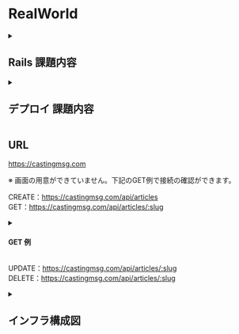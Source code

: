 # RealWorld

<details>

<summary><h2>Rails 課題内容</h2></summary>

ステップ1まで実装。

（原文ママ）

ブログプラットフォームを作る [RealWorld](https://github.com/gothinkster/realworld/tree/main) という OSS のプロジェクトがあります。

RealWorld は実世界と同じ機能を持つプラットフォームを作ることで、学習したいフレームワークの技術を習得することを目的としてたプロジェクトです。

ここでは、[RealWorld の バックエンドの API](https://realworld-docs.netlify.app/docs/specs/backend-specs/introduction) の仕様を満たす Rails API を作成します。

ステップ1とステップ2に分かれます。時間に余裕がない場合はステップ1に進んでください。時間に余裕がある場合はステップ2に進んでください。ステップ1を終えてからステップ2に進む設計にはなっていないため、最初にどちらに進むかを選択してください。

ステップ1は RealWorld の API の仕様を部分的に満たした API を作成します。具体的には、認証機能のない簡易バージョンの作成になります。

ステップ2は RealWorld の API の仕様を満たす API を作成します。認証機能付きのバージョンの作成になります。

基本的にはステップ2を進めていくことを想定していますが、時間に余裕がない場合はステップ1を進めてください。

[RealWorld のドキュメント](https://realworld-docs.netlify.app/docs/intro)  に目を通した上で、ステップに進んでください。

## ステップ1
RealWorld　の API のうち、次のエンドポイントを実装してください。

- [Create Article](https://realworld-docs.netlify.app/docs/specs/backend-specs/endpoints#create-article)
- [Get Article](https://realworld-docs.netlify.app/docs/specs/backend-specs/endpoints#get-article)
- [Update Article](https://realworld-docs.netlify.app/docs/specs/backend-specs/endpoints#update-article)
- [Delete Article](https://realworld-docs.netlify.app/docs/specs/backend-specs/endpoints#delete-article)

なお、Article に関わる要素のうち、認証機能及び著者、タグ、お気に入り(favorite) は実装しなくてよいものとします。

</details>


<details>

<summary><h2>デプロイ 課題内容</h2></summary>

（原文ママ）

RealWorld のバックエンドの API を AWS 上にデプロイしましょう。提出は RealWorld の GitHub リポジトリの URL を記載してください。

なお、本クエストは費用がかかるため、メンターからのフィードバック終了後に構築したものは削除することを推奨します。

## ステップ1

RealWorld のバックエンドの API を AWS 上にデプロイしてください。デプロイする際には、次の要件を満たすようにしてください。

- 各エンドポイントに対してリクエストを送ると、正しいレスポンスが返ってくること
- API サーバー (EC2 もしくは ECS) とデータベースサーバー (RDS) は別々に構築すること
- データベースサーバーは、API サーバーからのみアクセスできるようにすること
- 独自ドメインでアクセスできるようにすること
- SSL 化 (HTTPS 化) すること

デプロイできたら、RealWorld の GitHub リポジトリの README にデプロイした URL を記載してください。

なお、独自ドメインは追加取得すると費用がかかるため、今まで学習用に取得した独自ドメインがある場合は、
それを使いまわすと費用が少なくすみます。

## ステップ2

構築したシステムを、インフラ構成図 (AWS のアーキテクチャ図) として draw.io などを用いて描いてください。
描いたインフラ構成図は GitHub のリポジトリ の README もしくは documents ディレクトリにアップしてください。


</details>


<h2>URL</h2>

https://castingmsg.com

※ 画面の用意ができていません。下記のGET例で接続の確認ができます。

CREATE：https://castingmsg.com/api/articles  
GET：https://castingmsg.com/api/articles/:slug  


<details>

<summary><h4>GET 例</h4></summary>

https://castingmsg.com/api/articles/how-to-train-your-dragon

RAWデータで以下のレスポンスが表示されます。

```
{"article":{"slug":"how-to-train-your-dragon","title":"How to train your dragon",
"description":"Ever wonder how?","body":"You have to believe",
"createdAt":"2023-07-05T18:58:55.347Z","updatedAt":"2023-07-05T18:58:55.347Z"}}
```

</details>

UPDATE：https://castingmsg.com/api/articles/:slug  
DELETE：https://castingmsg.com/api/articles/:slug




<details>

<summary><h2>インフラ構成図</h2></summary>

![インフラ構成図](app/assets/images/infra.png)

</details>
